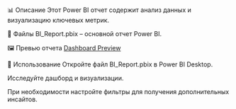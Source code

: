 📊 Описание
Этот Power BI отчет содержит анализ данных и визуализацию ключевых метрик.

📂 Файлы
BI_Report.pbix – основной отчет Power BI.

🖼️ Превью отчета
[Dashboard Preview](dashboard.png)

🚀 Использование
Откройте файл BI_Report.pbix в Power BI Desktop.

Исследуйте дашборд и визуализации.

При необходимости настройте фильтры для получения дополнительных инсайтов.

